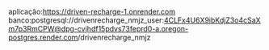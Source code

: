 aplicação:https://driven-recharge-1.onrender.com
banco:postgresql://drivenrecharge_nmjz_user:4CLFx4U6X9ibKdjZ3o4cSaXm7p3RmCPW@dpg-cvjhdf15pdvs73feprd0-a.oregon-postgres.render.com/drivenrecharge_nmjz
